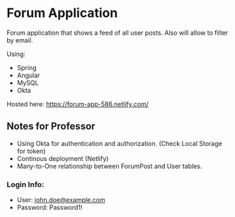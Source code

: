 # Forum Application

Forum application that shows a feed of all user posts. Also will allow to filter by email.

Using:
- Spring
- Angular
- MySQL
- Okta

Hosted here: https://forum-app-586.netlify.com/


## Notes for Professor

- Using Okta for authentication and authorization. (Check Local Storage for token)
- Continous deployment (Netlify)
- Many-to-One relationship between ForumPost and User tables.


### Login Info:

- User: john.doe@example.com
- Password: Password1!
